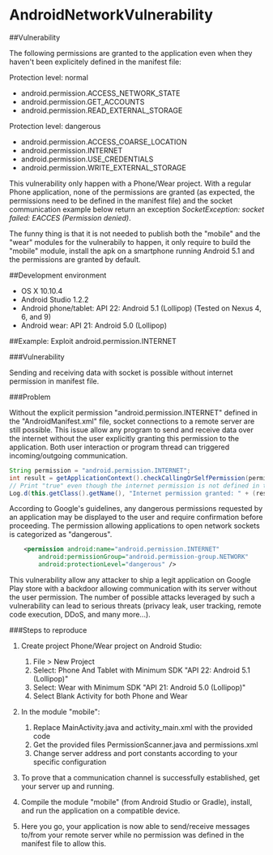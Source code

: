 # AndroidNetworkVulnerability

##Vulnerability

The following permissions are granted to the application even when they haven't been explicitely defined in the manifest file:

Protection level: normal
- android.permission.ACCESS_NETWORK_STATE
- android.permission.GET_ACCOUNTS
- android.permission.READ_EXTERNAL_STORAGE

Protection level: dangerous
- android.permission.ACCESS_COARSE_LOCATION
- android.permission.INTERNET
- android.permission.USE_CREDENTIALS
- android.permission.WRITE_EXTERNAL_STORAGE

This vulnerability only happen with a Phone/Wear project. With a regular Phone application, none of the permissions are granted (as expected, the permissions need to be defined in the manifest file) and the socket communication example below return an exception *SocketException: socket failed: EACCES (Permission denied)*.

The funny thing is that it is not needed to publish both the "mobile" and the "wear" modules for the vulnerabily to happen, it only require to build the "mobile" module, install the apk on a smartphone running Android 5.1 and the permissions are granted by default.

##Development environment

* OS X 10.10.4
* Android Studio 1.2.2
* Android phone/tablet: API 22: Android 5.1 (Lollipop) (Tested on Nexus 4, 6, and 9)
* Android wear: API 21: Android 5.0 (Lollipop)

##Example: Exploit android.permission.INTERNET

###Vulnerability

Sending and receiving data with socket is possible without internet permission in manifest file.

###Problem

Without the explicit permission "android.permission.INTERNET" defined in the "AndroidManifest.xml" file, socket connections to a remote server are still possible. This issue allow any program to send and receive data over the internet without the user explicitly granting this permission to the application. Both user interaction or program thread can triggered incoming/outgoing communication.

```java
String permission = "android.permission.INTERNET";
int result = getApplicationContext().checkCallingOrSelfPermission(permission);
// Print "true" even though the internet permission is not defined in the manifest file
Log.d(this.getClass().getName(), "Internet permission granted: " + (result == PackageManager.PERMISSION_GRANTED));
```

According to Google's guidelines, any dangerous permissions requested by an application may be displayed to the user and require confirmation before proceeding. The permission allowing applications to open network sockets is categorized as "dangerous".

```xml
	<permission android:name="android.permission.INTERNET"
        android:permissionGroup="android.permission-group.NETWORK"
        android:protectionLevel="dangerous" />
```

This vulnerability allow any attacker to ship a legit application on Google Play store with a backdoor allowing communication with its server without the user permission. The number of possible attacks leveraged by such a vulnerability can lead to serious threats (privacy leak, user tracking, remote code execution, DDoS, and many more...).

###Steps to reproduce

1. Create project Phone/Wear project on Android Studio:
    1. File > New Project
    2. Select: Phone And Tablet with Minimum SDK "API 22: Android 5.1 (Lollipop)"
    3. Select: Wear with Minimum SDK "API 21: Android 5.0 (Lollipop)"
    4. Select Blank Activity for both Phone and Wear

2. In the module "mobile":
    1. Replace MainActivity.java and activity_main.xml with the provided code
    2. Get the provided files PermissionScanner.java and permissions.xml
    3. Change server address and port constants according to your specific configuration

3. To prove that a communication channel is successfully established, get your server up and running.

4. Compile the module "mobile" (from Android Studio or Gradle), install, and run the application on a compatible device.

5. Here you go, your application is now able to send/receive messages to/from your remote server while no permission was defined in the manifest file to allow this.
